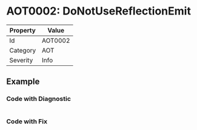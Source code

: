 # AOT0002: DoNotUseReflectionEmit

| Property | Value       |
| -------- | ----------- |
| Id       | AOT0002     |
| Category | AOT         |
| Severity | Info        |

## Example

### Code with Diagnostic

```csharp

```

### Code with Fix

```csharp

```